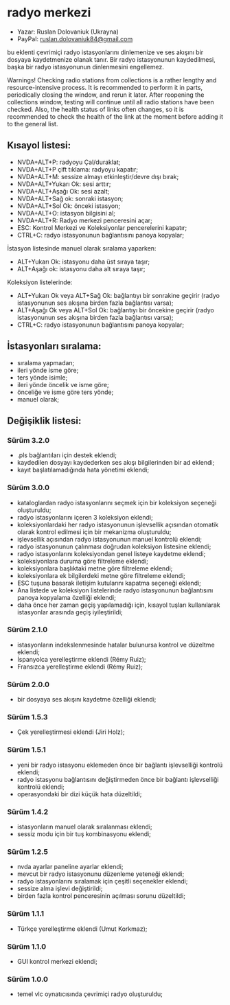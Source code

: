 # radyo merkezi

* Yazar: Ruslan Dolovaniuk (Ukrayna)
* PayPal: ruslan.dolovaniuk84@gmail.com

bu eklenti çevrimiçi radyo istasyonlarını dinlemenize ve ses akışını bir dosyaya kaydetmenize olanak tanır.
Bir radyo istasyonunun kaydedilmesi, başka bir radyo istasyonunun dinlenmesini engellemez.

Warnings!
Checking radio stations from collections is a rather lengthy and resource-intensive process.
It is recommended to perform it in parts, periodically closing the window, and rerun it later.
After reopening the collections window, testing will continue until all radio stations have been checked.
Also, the health status of links often changes, so it is recommended to check the health of the link at the moment before adding it to the general list.


## Kısayol listesi:

* NVDA+ALT+P: radyoyu Çal/duraklat;
* NVDA+ALT+P çift tıklama: radyoyu kapatır;
* NVDA+ALT+M: sessize almayı etkinleştir/devre dışı bırak;
* NVDA+ALT+Yukarı Ok: sesi arttır;
* NVDA+ALT+Aşağı Ok: sesi azalt;
* NVDA+ALT+Sağ ok: sonraki istasyon;
* NVDA+ALT+Sol Ok: önceki istasyon;
* NVDA+ALT+O: istasyon bilgisini al;
* NVDA+ALT+R: Radyo merkezi penceresini açar;
* ESC: Kontrol Merkezi ve Koleksiyonlar pencerelerini kapatır;
* CTRL+C: radyo istasyonunun bağlantısını panoya kopyalar;

İstasyon listesinde manuel olarak sıralama yaparken:
* ALT+Yukarı Ok: istasyonu daha üst sıraya taşır;
* ALT+Aşağı ok: istasyonu daha alt sıraya taşır;

Koleksiyon listelerinde:
* ALT+Yukarı Ok veya ALT+Sağ Ok: bağlantıyı bir sonrakine geçirir (radyo istasyonunun ses akışına birden fazla bağlantısı varsa);
* ALT+Aşağı Ok veya ALT+Sol Ok: bağlantıyı bir öncekine geçirir (radyo istasyonunun ses akışına birden fazla bağlantısı varsa);
* CTRL+C: radyo istasyonunun bağlantısını panoya kopyalar;

## İstasyonları sıralama:
* sıralama yapmadan;
* ileri yönde isme göre;
* ters yönde isimle;
* ileri yönde öncelik ve isme göre;
* önceliğe ve isme göre ters yönde;
* manuel olarak;

## Değişiklik listesi:
### Sürüm 3.2.0
* .pls bağlantıları için destek eklendi;
* kaydedilen dosyayı kaydederken ses akışı bilgilerinden bir ad eklendi;
* kayıt başlatılamadığında hata yönetimi eklendi;

### Sürüm 3.0.0
* kataloglardan radyo istasyonlarını seçmek için bir koleksiyon seçeneği oluşturuldu;
* radyo istasyonlarını içeren 3 koleksiyon eklendi;
* koleksiyonlardaki her radyo istasyonunun işlevsellik açısından otomatik olarak kontrol edilmesi için bir mekanizma oluşturuldu;
* işlevsellik açısından radyo istasyonunun manuel kontrolü eklendi;
* radyo istasyonunun çalınması doğrudan koleksiyon listesine eklendi;
* radyo istasyonlarını koleksiyondan genel listeye kaydetme eklendi;
* koleksiyonlara duruma göre filtreleme eklendi;
* koleksiyonlara başlıktaki metne göre filtreleme eklendi;
* koleksiyonlara ek bilgilerdeki metne göre filtreleme eklendi;
* ESC tuşuna basarak iletişim kutularını kapatma seçeneği eklendi;
* Ana listede ve koleksiyon listelerinde radyo istasyonunun bağlantısını panoya kopyalama özelliği eklendi;
* daha önce her zaman geçiş yapılamadığı için, kısayol tuşları kullanılarak istasyonlar arasında geçiş iyileştirildi;

### Sürüm 2.1.0
* istasyonların indekslenmesinde hatalar bulunursa kontrol ve düzeltme eklendi;
* İspanyolca yerelleştirme eklendi (Rémy Ruiz);
* Fransızca yerelleştirme eklendi (Rémy Ruiz);

### Sürüm 2.0.0
* bir dosyaya ses akışını kaydetme özelliği eklendi;

### Sürüm 1.5.3
* Çek yerelleştirmesi eklendi (Jiri Holz);

### Sürüm 1.5.1
* yeni bir radyo istasyonu eklemeden önce bir bağlantı işlevselliği kontrolü eklendi;
* radyo istasyonu bağlantısını değiştirmeden önce bir bağlantı işlevselliği kontrolü eklendi;
* operasyondaki bir dizi küçük hata düzeltildi;

### Sürüm 1.4.2
* istasyonların manuel olarak sıralanması eklendi;
* sessiz modu için bir tuş kombinasyonu eklendi;

### Sürüm 1.2.5
* nvda ayarlar paneline ayarlar eklendi;
* mevcut bir radyo istasyonunu düzenleme yeteneği eklendi;
* radyo istasyonlarını sıralamak için çeşitli seçenekler eklendi;
* sessize alma işlevi değiştirildi;
* birden fazla kontrol penceresinin açılması sorunu düzeltildi;

### Sürüm 1.1.1
* Türkçe yerelleştirme eklendi (Umut Korkmaz);

### Sürüm 1.1.0
* GUI kontrol merkezi eklendi;

### Sürüm 1.0.0
* temel vlc oynatıcısında çevrimiçi radyo oluşturuldu;
